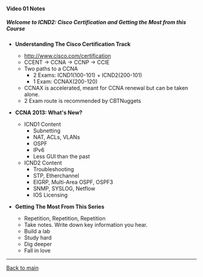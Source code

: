 #### Video 01 Notes

##### Welcome to ICND2: Cisco Certification and Getting the Most from this Course
- **Understanding The Cisco Certification Track**
  - http://www.cisco.com/certification
  - CCENT -> CCNA -> CCNP -> CCIE
  - Two paths to a CCNA
    - 2 Exams: ICND1(100-101) + ICND2(200-101)
    - 1 Exam: CCNAX(200-120)
  - CCNAX is accelerated, meant for CCNA renewal but can be taken alone.
  - 2 Exam route is recommended by CBTNuggets

- **CCNA 2013: What's New?**
  - ICND1 Content
    - Subnetting
    - NAT, ACLs, VLANs
    - OSPF
    - IPv6
    - Less GUI than the past
  - ICND2 Content
    - Troubleshooting
    - STP, Etherchannel
    - EIGRP, Multi-Area OSPF, OSPF3
    - SNMP, SYSLOG, Netflow
    - IOS Licensing

- **Getting The Most From This Series**
  - Repetition, Repetition, Repetition
  - Take notes. Write down key information you hear.
  - Build a lab
  - Study hard
  - Dig deeper
  - Fall in love

---

[Back to main](https://github.com/rot0xd/CBTNuggets/blob/master/CCNA/ICND-2/README.md)

